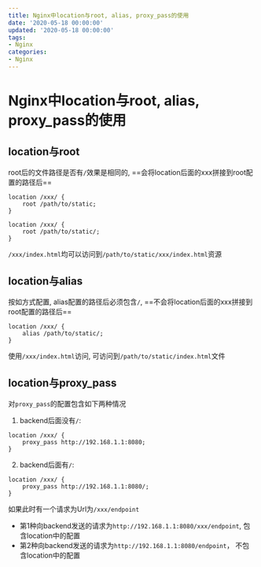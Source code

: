 ```yaml
---
title: Nginx中location与root, alias, proxy_pass的使用
date: '2020-05-18 00:00:00'
updated: '2020-05-18 00:00:00'
tags:
- Nginx
categories:
- Nginx
---
```

# Nginx中location与root, alias, proxy_pass的使用


## location与root

root后的文件路径是否有`/`效果是相同的, ==会将location后面的xxx拼接到root配置的路径后==
```nginx
location /xxx/ {
    root /path/to/static;
}
```
```nginx
location /xxx/ {
    root /path/to/static/;
}
```

`/xxx/index.html`均可以访问到`/path/to/static/xxx/index.html`资源


## location与alias

按如方式配置, alias配置的路径后必须包含`/`, ==不会将location后面的xxx拼接到root配置的路径后==

```nginx
location /xxx/ {
    alias /path/to/static/;
}
```
使用`/xxx/index.html`访问, 可访问到`/path/to/static/index.html`文件

## location与proxy_pass

对`proxy_pass`的配置包含如下两种情况

1. backend后面没有`/`: 
```nginx
location /xxx/ {
    proxy_pass http://192.168.1.1:8080;
}
```
2. backend后面有`/`: 
```nginx
location /xxx/ {
    proxy_pass http://192.168.1.1:8080/;
}
```

如果此时有一个请求为Url为`/xxx/endpoint`
- 第1种向backend发送的请求为`http://192.168.1.1:8080/xxx/endpoint`, 包含location中的配置
- 第2种向backend发送的请求为`http://192.168.1.1:8080/endpoint`， 不包含location中的配置

